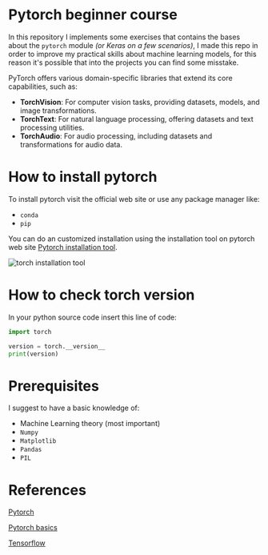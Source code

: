 # Pytorch beginner course

In this repository I implements some exercises that contains the bases about the `pytorch` module *(or Keras on a few scenarios)*, I made this repo in order to improve my practical skills about machine learning models, for this reason it's possible that into the projects you can find some misstake.

PyTorch offers various domain-specific libraries that extend its core capabilities, such as:
- **TorchVision**: For computer vision tasks, providing datasets, models, and image transformations.
- **TorchText**: For natural language processing, offering datasets and text processing utilities.
- **TorchAudio**: For audio processing, including datasets and transformations for audio data.

# How to install pytorch

To install pytorch visit the official web site or use any package manager like:

-  `conda`
-  `pip`

You can do an customized installation using the installation tool on pytorch web site [Pytorch installation tool](https://pytorch.org/get-started/locally/).

![torch installation tool](images/torch.png)

# How to check torch version

In your python source code insert this line of code:

```python
import torch

version = torch.__version__
print(version)
```

# Prerequisites

I suggest to have a basic knowledge of:

- Machine Learning theory (most important)
- `Numpy` 
- `Matplotlib` 
- `Pandas`
- `PIL`

# References

[Pytorch](https://pytorch.org/)

[Pytorch basics](https://docs.pytorch.org/tutorials/beginner/basics/intro.html)

[Tensorflow](https://www.tensorflow.org/?hl=it)
